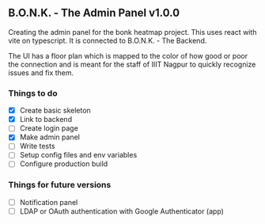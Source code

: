 ## B.O.N.K. - The Admin Panel v1.0.0

Creating the admin panel for the bonk heatmap project. This uses react with vite on typescript. It is connected to B.O.N.K. - The Backend. 

The UI has a floor plan which is mapped to the color of how good or poor the connection and is meant for the staff of IIIT Nagpur to quickly recognize issues and fix them.

### Things to do

- [x] Create basic skeleton
- [x] Link to backend
- [ ] Create login page
- [x] Make admin panel
- [ ] Write tests
- [ ] Setup config files and env variables
- [ ] Configure production build

### Things for future versions

- [ ] Notification panel
- [ ] LDAP or OAuth authentication with Google Authenticator (app)
